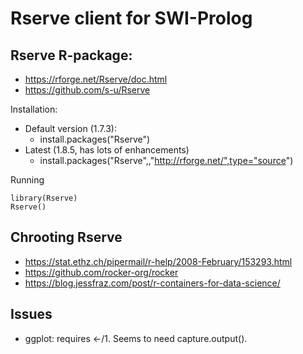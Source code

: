 # Rserve client for SWI-Prolog

## Rserve R-package:

  - https://rforge.net/Rserve/doc.html
  - https://github.com/s-u/Rserve

Installation:

  - Default version (1.7.3):
    - install.packages("Rserve")
  - Latest (1.8.5, has lots of enhancements)
    - install.packages("Rserve",,"http://rforge.net/",type="source")

Running

    library(Rserve)
    Rserve()

## Chrooting Rserve

  - https://stat.ethz.ch/pipermail/r-help/2008-February/153293.html
  - https://github.com/rocker-org/rocker
  - https://blog.jessfraz.com/post/r-containers-for-data-science/

## Issues

  - ggplot: requires <-/1.  Seems to need capture.output().
